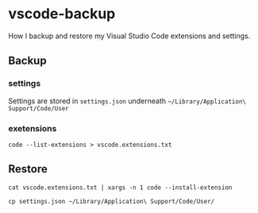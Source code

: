 # vscode-backup

How I backup and restore my Visual Studio Code extensions and settings.

## Backup

### settings

Settings are stored in `settings.json` underneath `~/Library/Application\ Support/Code/User`

### exetensions

```shell
code --list-extensions > vscode.extensions.txt
```

## Restore

```shell
cat vscode.extensions.txt | xargs -n 1 code --install-extension
```

```
cp settings.json ~/Library/Application\ Support/Code/User/
```
